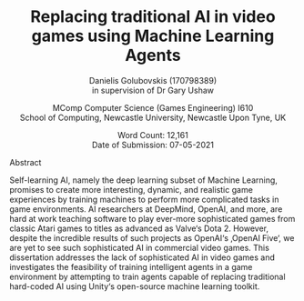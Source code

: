 # 

<h1 align="center">
Replacing traditional AI in video games using Machine Learning Agents
</h1>
<p align="center">
  Danielis Golubovskis (170798389) </br>
  in supervision of Dr Gary Ushaw
</p>

<p align="center">
MComp Computer Science (Games Engineering) I610  </br>
School of Computing, Newcastle University, Newcastle Upon Tyne, UK
</p>

<p align="center">
Word Count: 12,161 </br>
Date of Submission: 07-05-2021
</p>


Abstract

Self-learning AI, namely the deep learning subset of Machine Learning, promises to create more interesting, dynamic, and realistic game experiences by training machines to perform more complicated tasks in game environments. AI researchers at DeepMind, OpenAI, and more, are hard at work teaching software to play ever-more sophisticated games from classic Atari games to titles as advanced as Valve‘s Dota 2. However, despite the incredible results of such projects as OpenAI‘s ‚OpenAI Five‘, we are yet to see such sophisticated AI in commercial video games. This dissertation addresses the lack of sophisticated AI in video games and investigates the feasibility of training intelligent agents in a game environment by attempting to train agents capable of replacing traditional hard-coded AI using Unity‘s open-source machine learning toolkit. 

